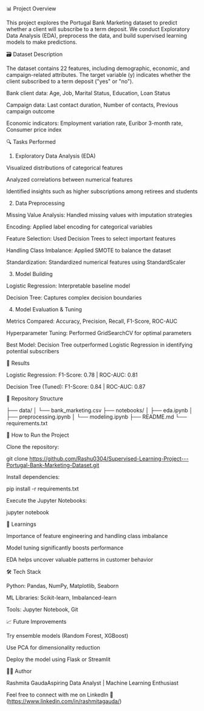 📊 Project Overview

This project explores the Portugal Bank Marketing dataset to predict whether a client will subscribe to a term deposit. We conduct Exploratory Data Analysis (EDA), preprocess the data, and build supervised learning models to make predictions.

🗃️ Dataset Description

The dataset contains 22 features, including demographic, economic, and campaign-related attributes. The target variable (y) indicates whether the client subscribed to a term deposit ("yes" or "no").

Bank client data: Age, Job, Marital Status, Education, Loan Status

Campaign data: Last contact duration, Number of contacts, Previous campaign outcome

Economic indicators: Employment variation rate, Euribor 3-month rate, Consumer price index

🔍 Tasks Performed

1. Exploratory Data Analysis (EDA)

Visualized distributions of categorical features

Analyzed correlations between numerical features

Identified insights such as higher subscriptions among retirees and students

2. Data Preprocessing

Missing Value Analysis: Handled missing values with imputation strategies

Encoding: Applied label encoding for categorical variables

Feature Selection: Used Decision Trees to select important features

Handling Class Imbalance: Applied SMOTE to balance the dataset

Standardization: Standardized numerical features using StandardScaler

3. Model Building 

Logistic Regression: Interpretable baseline model

Decision Tree: Captures complex decision boundaries

4. Model Evaluation & Tuning 

Metrics Compared: Accuracy, Precision, Recall, F1-Score, ROC-AUC

Hyperparameter Tuning: Performed GridSearchCV for optimal parameters

Best Model: Decision Tree outperformed Logistic Regression in identifying potential subscribers

🏁 Results

Logistic Regression: F1-Score: 0.78 | ROC-AUC: 0.81

Decision Tree (Tuned): F1-Score: 0.84 | ROC-AUC: 0.87

📂 Repository Structure

├── data/
│   └── bank_marketing.csv
├── notebooks/
│   ├── eda.ipynb
│   ├── preprocessing.ipynb
│   └── modeling.ipynb
├── README.md
└── requirements.txt

🚀 How to Run the Project

Clone the repository:

git clone https://github.com/Rashu0304/Supervised-Learning-Project---Portugal-Bank-Marketing-Dataset.git

Install dependencies:

pip install -r requirements.txt

Execute the Jupyter Notebooks:

jupyter notebook

📘 Learnings

Importance of feature engineering and handling class imbalance

Model tuning significantly boosts performance

EDA helps uncover valuable patterns in customer behavior

🛠️ Tech Stack

Python: Pandas, NumPy, Matplotlib, Seaborn

ML Libraries: Scikit-learn, Imbalanced-learn

Tools: Jupyter Notebook, Git

📈 Future Improvements

Try ensemble models (Random Forest, XGBoost)

Use PCA for dimensionality reduction

Deploy the model using Flask or Streamlit

👩‍💻 Author

Rashmita GaudaAspiring Data Analyst | Machine Learning Enthusiast

Feel free to connect with me on LinkedIn 🚀 (https://www.linkedin.com/in/rashmitagauda/)
